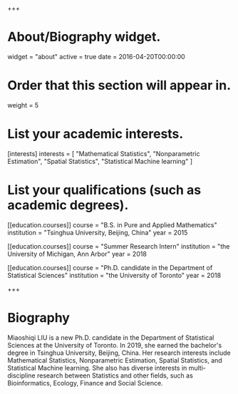 +++
# About/Biography widget.
widget = "about"
active = true
date = 2016-04-20T00:00:00

# Order that this section will appear in.
weight = 5

# List your academic interests.
[interests]
  interests = [
  	"Mathematical Statistics",
    "Nonparametric Estimation",
    "Spatial Statistics",
    "Statistical Machine learning"
  ]

# List your qualifications (such as academic degrees).

[[education.courses]]
  course = "B.S. in Pure and Applied Mathematics"
  institution = "Tsinghua University, Beijing, China"
  year = 2015

[[education.courses]]
  course = "Summer Research Intern"
  institution = "the University of Michigan, Ann Arbor"
  year = 2018
  
  [[education.courses]]
  course = "Ph.D. candidate in the Department of Statistical Sciences"
  institution = "the University of Toronto"
  year = 2018

+++

# Biography

Miaoshiqi LIU is a new Ph.D. candidate in the Department of Statistical Sciences at the University of Toronto. In 2019, she earned the bachelor's degree in Tsinghua University, Beijing, China.  Her research interests include Mathematical Statistics, Nonparametric Estimation, Spatial Statistics, and Statistical Machine learning. She also has diverse interests in multi-discipline research between Statistics and other fields, such as Bioinformatics, Ecology, Finance and Social Science.
